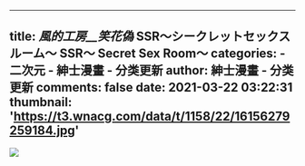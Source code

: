 
---
title: _風的工房__笑花偽_ SSR～シークレットセックスルーム～ SSR～ Secret Sex Room～
categories: 
    - 二次元
    - 紳士漫畫 - 分类更新
author: 紳士漫畫 - 分类更新
comments: false
date: 2021-03-22 03:22:31
thumbnail: 'https://t3.wnacg.com/data/t/1158/22/16156279259184.jpg'
---

<div>   
<img src="https://t3.wnacg.com/data/t/1158/22/16156279259184.jpg" referrerpolicy="no-referrer">  
</div>
            